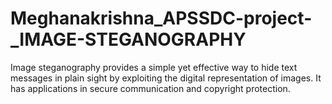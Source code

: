 # Meghanakrishna_APSSDC-project-_IMAGE-STEGANOGRAPHY
Image steganography provides a simple yet effective way to hide text messages in plain sight by exploiting the digital representation of images. It has applications in secure communication and copyright protection.
 
